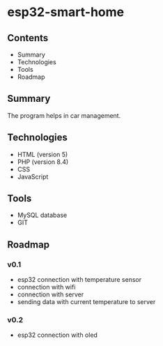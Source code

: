 # esp32-smart-home

## Contents
- Summary
- Technologies
- Tools
- Roadmap

## Summary
The program helps in car management. 

## Technologies
- HTML (version 5)
- PHP (version 8.4)
- CSS
- JavaScript

## Tools
- MySQL database
- GIT

 ## Roadmap
### v0.1
- esp32 connection with temperature sensor
- connection with wifi
- connection with server
- sending data with current temperature to server

### v0.2
- esp32 connection with oled
